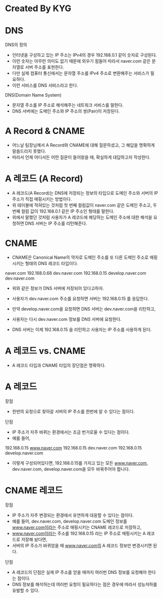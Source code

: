 # Created By KYG

# DNS

DNS의 정의
- 인터넷을 구성하고 있는 IP 주소는 IPv4의 경우 192.168.0.1 같이 숫자로 구성된다.
- 이런 숫자는 아무런 의미도 없기 때문에 외우기 힘들어 따라서 naver.com 같은 문자열로 서버 주소를 표현한다.
- 다만 실제 컴퓨터 통신에서는 문자열 주소를 IPv4 주소로 변환해주는 서비스가 필요하다.
- 이런 서비스를 DNS 서비스라고 한다.

DNS(Domain Name System)
- 문자열 주소를 IP 주소로 해석해주는 네트워크 서비스를 말한다.
- DNS 서버에는 도메인 주소와 IP 주소의 쌍(Pair)이 저장된다.


# A Record & CNAME
- 어느날 팀장님께서 A Record와 CNAME에 대해 질문하셨고, 그 해답을 명확하게 말씀드리지 못했다.
- 따라서 언제 어디서든 어떤 질문이 들어왔을 때, 확실하게 대답하고자 작성한다.


# A 레코드 (A Record)
- A 레코드(A Record)는 DNS에 저장되는 정보의 타입으로 도메인 주소와 서버의 IP 주소가 직접 매핑시키는 방법이다.
- 위 테이블에 적혀있는 것처럼 첫 번째 컬럼값이 naver.com 같은 도메인 주소고, 두 번째 컬럼 값이 192.168.0.1 같은 IP 주소인 형태를 말한다.
- 위에서 말했던 것처럼 사용자가 A 레코드에 해당하는 도메인 주소에 대한 해석을 요청하면 DNS 서버는 IP 주소를 리턴해준다.


# CNAME
- CNAME은 Canonical Name의 약자로 도메인 주소를 또 다른 도메인 주소로 매핑 시키는 형태의 DNS 레코드 타입이다.

naver.com	192.168.0.68
dev.naver.com	192.168.0.15
develop.naver.com   dev.naver.com


- 위와 같은 정보가 DNS 서버에 저장되어 있다고하자.
- 사용자가 dev.naver.com 주소를 요청하면 서버는 192.168.0.15 를 응답한다.

- 만약 develop.naver.com을 요청하면 DNS 서버는 dev.naver.com을 리턴하고,
- 사용자는 다시 dev.naver.com 정보를 DNS 서버에 요청한다.
- DNS 서버는 이제 192.168.0.15 을 리턴하고 사용자는 IP 주소를 사용하게 된다.



# A 레코드 vs. CNAME
- A 레코드 타입과 CNAME 타입의 장단점은 명확하다.


# A 레코드

장점
- 한번의 요청으로 찾아갈 서버의 IP 주소를 한번에 알 수 있다는 점이다.

단점
- IP 주소가 자주 바뀌는 환경에서는 조금 번거로울 수 있다는 점이다.
- 예를 들어,

192.168.0.15 www.naver.com
192.168.0.15 dev.naver.com
192.168.0.15 develop.naver.com


- 이렇게 구성되어있다면, 192.168.0.15를 가지고 있는 모든 www.naver.com, dev.naver.com, develop.naver.com을 모두 바꿔주어야 합니다.


# CNAME 레코드

장점
- IP 주소가 자주 변경되는 환경에서 유연하게 대응할 수 있다는 점이다.
- 예를 들어, dev.naver.com, develop.naver.com 도메인 정보를 www.naver.com이라는 주소로 매핑시키는 CNAME 레코드로 저장하고,
- www.naver.com이라는 주소를 192.168.0.15 라는 IP 주소로 매핑시키는 A 레코드로 저장해 놨다면,
- 서버의 IP 주소가 바뀌었을 때 www.naver.com의 A 레코드 정보만 변경시키면 된다.

단점
- A 레코드의 단점은 실제 IP 주소를 얻을 때까지 여러번 DNS 정보를 요청해야 한다는 점이다.
- DNS 정보를 해석하는데 여러번 요청이 필요하다는 점은 경우에 따라서 성능저하를 유발할 수 있다.